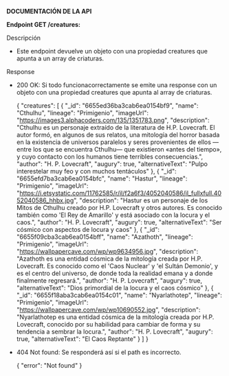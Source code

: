 **DOCUMENTACIÓN DE LA API**

**Endpoint GET /creatures:**

Descripción

- Este endpoint devuelve un objeto con una propiedad creatures que apunta a un array de criaturas.

Response

- 200 OK: Si todo funcionacorrectamente se emite una response con un objeto con una propiedad creatures que apunta al array de criaturas.

  {
  "creatures": [
  {
  "_id": "6655ed36ba3cab6ea0154bf9",
  "name": "Cthulhu",
  "lineage": "Primigenio",
  "imageUrl": "https://images3.alphacoders.com/135/1351783.png",
  "description": "Cthulhu es un personaje extraído de la literatura de H.P. Lovecraft. El autor formó, en algunos de sus relatos, una mitología del horror basada en la existencia de universos paralelos y seres provenientes de ellos —entre los que se encuentra Cthulhu— que existieron «antes del tiempo», y cuyo contacto con los humanos tiene terribles consecuencias.",
  "author": "H. P. Lovecraft",
  "augury": true,
  "alternativeText": "Pulpo interestelar muy feo y con muchos tentáculos"
  },
  {
  "_id": "6655efd7ba3cab6ea0154bfc",
  "name": "Hastur",
  "lineage": "Primigenio",
  "imageUrl": "https://i.etsystatic.com/11762585/r/il/f2a6f3/4052040586/il_fullxfull.4052040586_hhbx.jpg",
  "description": "Hastur es un personaje de los Mitos de Cthulhu creado por H.P. Lovecraft y otros autores. Es conocido también como 'El Rey de Amarillo' y está asociado con la locura y el caos.",
  "author": "H. P. Lovecraft",
  "augury": true,
  "alternativeText": "Ser cósmico con aspectos de locura y caos"
  },
  {
  "_id": "6655f09cba3cab6ea0154bff",
  "name": "Azathoth",
  "lineage": "Primigenio",
  "imageUrl": "https://wallpapercave.com/wp/wp9634956.jpg",
  "description": "Azathoth es una entidad cósmica de la mitología creada por H.P. Lovecraft. Es conocido como el 'Caos Nuclear' y 'el Sultán Demonio', y es el centro del universo, de donde toda la realidad emana y a donde finalmente regresará.",
  "author": "H. P. Lovecraft",
  "augury": true,
  "alternativeText": "Dios primordial de la locura y el caos cósmico"
  },
  {
  "_id": "6655f18aba3cab6ea0154c01",
  "name": "Nyarlathotep",
  "lineage": "Primigenio",
  "imageUrl": "https://wallpapercave.com/wp/wp10690552.jpg",
  "description": "Nyarlathotep es una entidad cósmica de la mitología creada por H.P. Lovecraft, conocido por su habilidad para cambiar de forma y su tendencia a sembrar la locura.",
  "author": "H. P. Lovecraft",
  "augury": true,
  "alternativeText": "El Caos Reptante"
  }
  ]
  }

- 404 Not found: Se responderá así si el path es incorrecto.

  {
  "error": "Not found"
  }
